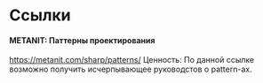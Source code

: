 # Ссылки


#### METANIT: Паттерны проектирования
https://metanit.com/sharp/patterns/
Ценность: По данной ссылке возможно получить исчерпывающее руководстов о pattern-ах. 